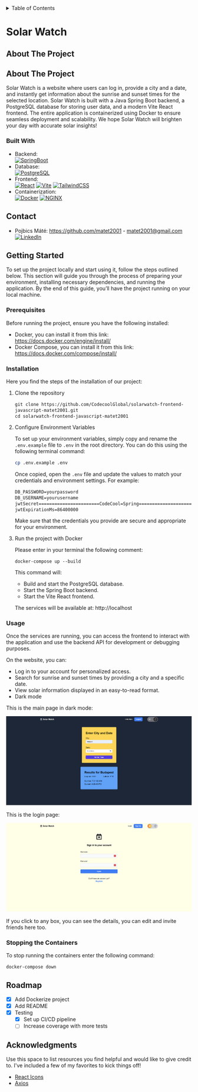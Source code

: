 <!-- TABLE OF CONTENTS -->
<details>
  <summary>Table of Contents</summary>
  <ol>
    <li>
      <a href="#about-the-project">About The Project</a>
      <ul>
        <li><a href="#built-with">Built With</a></li>
      </ul>
    </li>
    <li><a href="#contributors">Contributors</a></li>
    <li>
      <a href="#getting-started">Getting Started</a>
      <ul>
        <li><a href="#prerequisites">Prerequisites</a></li>
        <li><a href="#installation">Installation</a></li>
      </ul>
    </li>
    <li><a href="#usage">Usage</a></li>
    <li><a href="#stopping-the-containers">Stopping the Containers</a></li>
    <li><a href="#troubleshooting">Troubleshooting</a></li>
    <li><a href="#roadmap">Roadmap</a></li>
    <li><a href="#acknowledgments">Acknowledgments</a></li>
  </ol>
</details>


# Solar Watch

<!-- ABOUT THE PROJECT -->
## About The Project
<!-- ABOUT THE PROJECT -->
## About The Project
Solar Watch is a website where users can log in, provide a city and a date, and instantly get information about the sunrise and sunset times for the selected location.
Solar Watch is built with a Java Spring Boot backend, a PostgreSQL database for storing user data, and a modern Vite React frontend. 
The entire application is containerized using Docker to ensure seamless deployment and scalability.
We hope Solar Watch will brighten your day with accurate solar insights!

### Built With
- Backend:   
  [![SpringBoot][SpringBoot]][SpringBoot-url]
- Database:  
  [![PostgreSQL][PostgreSQL]][PostgreSQL-url]
- Frontend:  
   [![React][React.js]][React-url]
   [![Vite][Vite]][Vite-url]
   [![TailwindCSS][TailwindCSS]][TailwindCSS-url]
- Containerization:  
  [![Docker][Docker]][Docker-url]
  [![NGINX][NGINX]][NGINX-url]


<!-- CONTACT -->
## Contact

* Pojbics Máté: https://github.com/matet2001 - matet2001@gmail.com  
[![LinkedIn][linkedin-shield]][linkedin-url]

<!-- GETTING STARTED -->
## Getting Started

To set up the project locally and start using it, follow the steps outlined below. 
This section will guide you through the process of preparing your environment, installing necessary dependencies, and running the application.
By the end of this guide, you’ll have the project running on your local machine.

### Prerequisites

Before running the project, ensure you have the following installed:
- Docker, you can install it from this link: https://docs.docker.com/engine/install/
- Docker Compose, you can install it from this link: https://docs.docker.com/compose/install/

### Installation

Here you find the steps of the installation of our project:
1. Clone the repository
    ```
    git clone https://github.com/CodecoolGlobal/solarwatch-frontend-javascript-matet2001.git
    cd solarwatch-frontend-javascript-matet2001
    ```

2. Configure Environment Variables

   To set up your environment variables, simply copy and rename the `.env.example` file to `.env` in the root directory. You can do this using the following terminal command:

    ```bash
    cp .env.example .env
    ```

   Once copied, open the `.env` file and update the values to match your credentials and environment settings. For example:

    ```plaintext
    DB_PASSWORD=yourpassword
    DB_USERNAME=yourusername
    jwtSecret=======================CodeCool=Spring===========================
    jwtExpirationMs=86400000
    ```

   Make sure that the credentials you provide are secure and appropriate for your environment.


3. Run the project with Docker

    Please enter in your terminal the following comment:
    ````
    docker-compose up --build
    ````

    This command will:
   - Build and start the PostgreSQL database.
   - Start the Spring Boot backend.
   - Start the Vite React frontend.

   The services will be available at:
    http://localhost

### Usage

Once the services are running, you can access the frontend to interact with the application and use the backend API for development or debugging purposes.

On the website, you can:
- Log in to your account for personalized access.
- Search for sunrise and sunset times by providing a city and a specific date.
- View solar information displayed in an easy-to-read format.
- Dark mode

This is the main page in dark mode: 

![Website Location Screenshot](screenshots/main.png)


This is the login page: 

![Website Event Screenshot](screenshots/login.png)

If you click to any box, you can see the details, you can edit and invite friends here too. 



### Stopping the Containers

To stop running  the containers enter the following command:
````
docker-compose down
````

<!-- ROADMAP -->
## Roadmap

- [x] Add Dockerize project
- [x] Add README
- [X] Testing
    - [X] Set up CI/CD pipeline
    - [ ] Increase coverage with more tests

<!-- ACKNOWLEDGMENTS -->
## Acknowledgments

Use this space to list resources you find helpful and would like to give credit to. I've included a few of my favorites to kick things off!

* [React Icons](https://react-icons.github.io/react-icons/search)
* [Axios](https://axios-http.com/docs/intro)

[SpringBoot]: https://img.shields.io/badge/Spring%20Boot-6DB33F?style=for-the-badge&logo=springboot&logoColor=white
[SpringBoot-url]: https://spring.io/projects/spring-boot

[PostgreSQL]: https://img.shields.io/badge/PostgreSQL-336791?style=for-the-badge&logo=postgresql&logoColor=white
[PostgreSQL-url]: https://www.postgresql.org/

[React.js]: https://img.shields.io/badge/React-20232A?style=for-the-badge&logo=react&logoColor=61DAFB
[React-url]: https://reactjs.org/

[Vite]: https://img.shields.io/badge/Vite-646CFF?style=for-the-badge&logo=vite&logoColor=white
[Vite-url]: https://vitejs.dev/

[TailwindCSS]: https://img.shields.io/badge/TailwindCSS-06B6D4?style=for-the-badge&logo=tailwindcss&logoColor=white
[TailwindCSS-url]: https://tailwindcss.com/

[Docker]: https://img.shields.io/badge/Docker-2496ED?style=for-the-badge&logo=docker&logoColor=white
[Docker-url]: https://www.docker.com/

[linkedin-shield]: https://img.shields.io/badge/-LinkedIn-black.svg?style=for-the-badge&logo=linkedin&colorB=555
[linkedin-url]: https://www.linkedin.com/in/m%C3%A1t%C3%A9-pojbics/

[NGINX]: https://img.shields.io/badge/NGINX-009639?style=for-the-badge&logo=nginx&logoColor=white
[NGINX-url]: https://nginx.org/
